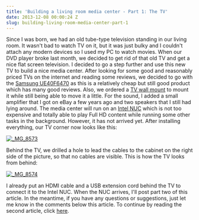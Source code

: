 ```yaml
---
title: 'Building a living room media center - Part 1: The TV'
date: 2013-12-08 00:00:24 Z
slug: building-living-room-media-center-part-1
---
```


Since I was born, we had an old tube-type television standing in our living room. It wasn't bad to watch TV on it, but it was just bulky and I couldn't attach any modern devices so I used my PC to watch movies. When our DVD player broke last month, we decided to get rid of that old TV and get a nice flat screen television. I decided to go a step further and use this new TV to build a nice media center. After looking for some good and reasonably priced TVs on the internet and reading some reviews, we decided to go with the [Samsung UE40F6470](http://www.amazon.de/gp/product/B00BMKB16Y/ref=as_li_ss_tl?ie=UTF8&camp=1638&creative=19454&creativeASIN=B00BMKB16Y&linkCode=as2&tag=leolabsorg-21 "Samsung UE40F6470 on Amazon") as this is a relatively cheap but still good product which has many good reviews. Also, we ordered a [TV wall mount](http://www.amazon.de/gp/product/B007PRJQLK/ref=as_li_ss_tl?ie=UTF8&camp=1638&creative=19454&creativeASIN=B007PRJQLK&linkCode=as2&tag=leolabsorg-21 "TV wall mount on Amazon") to mount it while still being able to move it a little. For the sound, I added a small amplifier that I got on eBay a few years ago and two speakers that I still had lying around. The media center will run on an [Intel NUC](http://www.amazon.de/gp/product/B00B4O00EM/ref=as_li_ss_tl?ie=UTF8&camp=1638&creative=19454&creativeASIN=B00B4O00EM&linkCode=as2&tag=leolabsorg-21 "Intel NUC on Amazon") which is not too expensive and totally able to play Full HD content while running some other tasks in the background. However, it has not arrived yet. After installing everything, our TV corner now looks like this:

[![_MG_8573](https://leolabs.imgix.net/assets/2013/12/MG_8573.jpg?max-w=700)](/assets/2013/12/MG_8573.jpg)

Behind the TV, we drilled a hole to lead the cables to the cabinet on the right side of the picture, so that no cables are visible. This is how the TV looks from behind:

[![_MG_8574](https://leolabs.imgix.net/assets/2013/12/MG_8574.jpg?max-w=700)](/assets/2013/12/MG_8574.jpg)

I already put an HDMI cable and a USB extension cord behind the TV to connect it to the Intel NUC. When the NUC arrives, I'll post part two of this article. In the meantime, if you have any questions or suggestions, just let me know in the comments below this article. To continue by reading the second article, click [here](/blog/building-living-room-media-center-part-2/ "Building a living room media center – Part 2: The Intel NUC").
